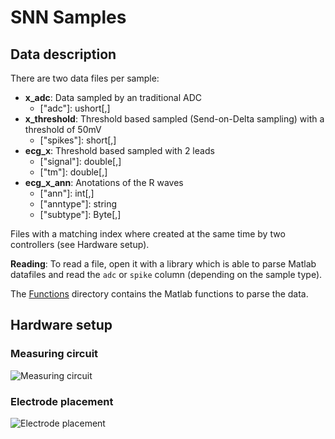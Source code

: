 # SNN Samples
## Data description
There are two data files per sample:
* **x_adc**: Data sampled by an traditional ADC
    * \["adc"\]: ushort[,]
* **x_threshold**: Threshold based sampled (Send-on-Delta sampling) with a threshold of 50mV
    * \["spikes"\]: short[,]
* **ecg_x**: Threshold based sampled with 2 leads
    * \["signal"\]: double[,]
    * \["tm"\]: double[,]
* **ecg_x_ann**: Anotations of the R waves
    * \["ann"\]: int[,]
    * \["anntype"\]: string
    * \["subtype"\]: Byte[,]

Files with a matching index where created at the same time by two controllers (see Hardware setup). 

**Reading**: To read a file, open it with a library which is able to parse Matlab datafiles and read the `adc` or `spike` column (depending on the sample type).

The [Functions](Functions/) directory contains the Matlab functions to parse the data.

## Hardware setup
### Measuring circuit
![Measuring circuit](Images/MeasuringCircuit.jpg)

### Electrode placement
![Electrode placement](Images/ElectrodePlacement.png)
